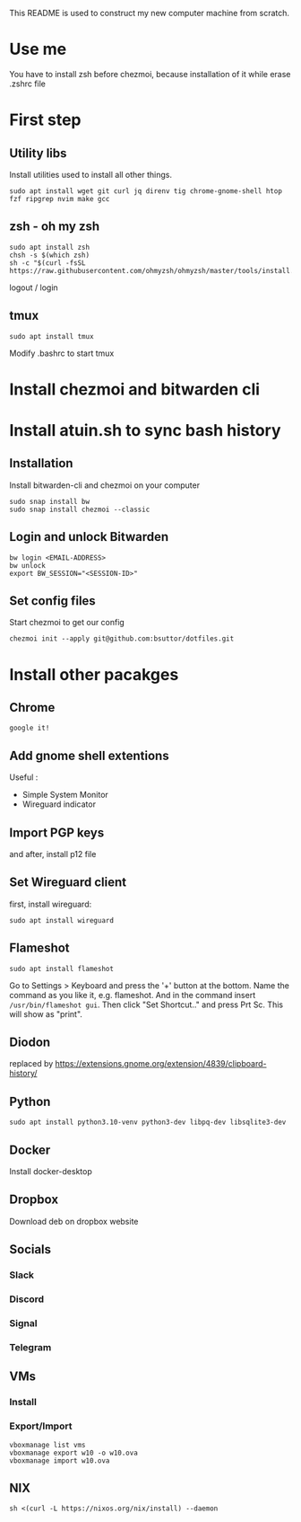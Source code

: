 This README is used to construct my new computer machine from scratch.

# Use me

You have to install zsh before chezmoi, because installation of it while erase .zshrc file


# First step

## Utility libs

Install utilities used to install all other things.

    sudo apt install wget git curl jq direnv tig chrome-gnome-shell htop fzf ripgrep nvim make gcc

## zsh - oh my zsh

    sudo apt install zsh
    chsh -s $(which zsh)
    sh -c "$(curl -fsSL https://raw.githubusercontent.com/ohmyzsh/ohmyzsh/master/tools/install.sh)"

logout / login

## tmux

    sudo apt install tmux

Modify .bashrc to start tmux

# Install chezmoi and bitwarden cli

# Install atuin.sh to sync bash history

## Installation

Install bitwarden-cli and chezmoi on your computer

    sudo snap install bw
    sudo snap install chezmoi --classic


## Login and unlock Bitwarden

    bw login <EMAIL-ADDRESS>
    bw unlock
    export BW_SESSION="<SESSION-ID>"

## Set config files

Start chezmoi to get our config

    chezmoi init --apply git@github.com:bsuttor/dotfiles.git


# Install other pacakges

## Chrome

    google it!

## Add gnome shell extentions

Useful :
* Simple System Monitor
* Wireguard indicator

## Import PGP keys

and after, install p12 file

## Set Wireguard client

first, install wireguard:

    sudo apt install wireguard

## Flameshot

    sudo apt install flameshot


Go to Settings > Keyboard and press the '+' button at the bottom.
Name the command as you like it, e.g. flameshot. And in the command insert `/usr/bin/flameshot gui`.
Then click "Set Shortcut.." and press Prt Sc. This will show as "print".


## Diodon

replaced by https://extensions.gnome.org/extension/4839/clipboard-history/


## Python

    sudo apt install python3.10-venv python3-dev libpq-dev libsqlite3-dev

## Docker
Install docker-desktop

## Dropbox

Download deb on dropbox website

## Socials
### Slack
### Discord
### Signal
### Telegram

## VMs

### Install

### Export/Import

    vboxmanage list vms
    vboxmanage export w10 -o w10.ova
    vboxmanage import w10.ova


## NIX

    sh <(curl -L https://nixos.org/nix/install) --daemon

## 
